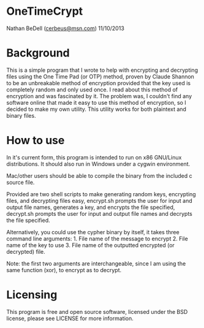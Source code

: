 OneTimeCrypt
============

Nathan BeDell (cerbeus@msn.com)
11/10/2013


Background
==========
This is a simple program that I wrote to help with encrypting and decrypting files using the One Time Pad (or OTP) method,
proven by Claude Shannon to be an unbreakable method of encryption provided that the key used is completely random and only
used once.
I read about this method of encryption and was fascinated by it. The problem was, I couldn't find any software online that 
made it easy to use this method of encryption, so I decided to make my own utility. This utility works for both plaintext
and binary files.

How to use 
==========
In it's current form, this program is intended to run on x86 GNU/Linux distributions. It should also run in Windows under a cygwin 
environment.

Mac/other users should be able to compile the binary from the included c source file.

Provided are two shell scripts to make generating random keys, encrypting files, and decrypting files easy, 
encrypt.sh prompts the user for input and output file names, generates a key, and encrypts the file specified,
decrypt.sh prompts the user for input and output file names and decrypts the file specified.

Alternatively, you could use the cypher binary by itself, it takes three command line arguments:
	1. File name of the message to encrypt
	2. File name of the key to use
	3. File name of the outputted encrypted (or decrypted) file.

Note: the first two arguments are interchangeable, since I am using the same function (xor), to encrypt as to decrypt.

Licensing 
=========
This program is free and open source software, licensed under the BSD license, please see LICENSE for more information.